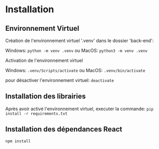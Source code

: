 # Installation

## Environnement Virtuel
Création de l'environnement virtuel '.venv' dans le dossier 'back-end':

Windows: `python -m venv .venv`
ou
MacOS: `python3 -m venv .venv`

Activation de l'environnement virtuel

Windows: `.venv/Scripts/activate`
ou
MacOS: `.venv/bin/activate`

pour désactiver l'environnement virtuel:
`deactivate`


## Installation des librairies
Après avoir activé l'environnement virtuel, executer la commande:
`pip install -r requirements.txt`


## Installation des dépendances React
`npm install`
